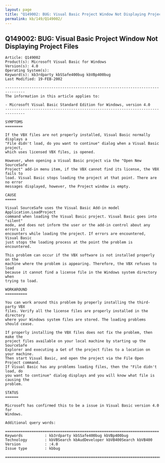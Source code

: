 ```yaml
---
layout: page
title: "Q149002: BUG: Visual Basic Project Window Not Displaying Project Files"
permalink: kb/149/Q149002/
---
```


## Q149002: BUG: Visual Basic Project Window Not Displaying Project Files

	Article: Q149002
	Product(s): Microsoft Visual Basic for Windows
	Version(s): 4.0
	Operating System(s): 
	Keyword(s): kb3rdparty kbSSafe400bug kbVBp400bug
	Last Modified: 19-FEB-2002
	
	-------------------------------------------------------------------------------
	The information in this article applies to:
	
	- Microsoft Visual Basic Standard Edition for Windows, version 4.0 
	-------------------------------------------------------------------------------
	
	SYMPTOMS
	========
	
	If the VBX files are not properly installed, Visual Basic normally displays a
	"File didn't load, do you want to continue" dialog when a Visual Basic project,
	which uses licensed VBX files, is opened.
	
	However, when opening a Visual Basic project via the "Open New SourceSafe
	Project" add-in menu item, if the VBX cannot find its license, the VBX fails to
	load. Visual Basic stops loading the project at that point. There are no error
	messages displayed, however, the Project window is empty.
	
	CAUSE
	=====
	
	Visual SourceSafe uses the Visual Basic Add-in model Application.LoadProject
	command when loading the Visual Basic project. Visual Basic goes into "silent"
	mode, and does not inform the user or the add-in control about any errors it
	encounters while loading the project. If errors are encountered, Visual Basic
	just stops the loading process at the point the problem is encountered.
	
	This problem can occur if the VBX software is not installed properly on the
	machine where the problem is appearing. Therefore, the VBX refuses to load
	because it cannot find a license file in the Windows system directory when
	trying to load.
	
	WORKAROUND
	==========
	
	You can work around this problem by properly installing the third-party VBX
	files. Verify all the license files are properly installed in the directory
	where your Windows system files are stored. The loading problems should cease.
	
	If properly installing the VBX files does not fix the problem, then make the
	project files available on your local machine by starting up the SourceSafe
	Explorer and executing a Get of the project files to a location on your machine.
	Then start Visual Basic, and open the project via the File Open Project command.
	If Visual Basic has any problems loading files, then the "File didn't load, do
	you want to continue" dialog displays and you will know what file is causing the
	problem.
	
	STATUS
	======
	
	Microsoft has confirmed this to be a issue in Visual Basic version 4.0 for
	Windows.
	
	Additional query words:
	
	======================================================================
	Keywords          : kb3rdparty kbSSafe400bug kbVBp400bug 
	Technology        : kbVBSearch kbAudDeveloper kbVB400Search kbVB400
	Version           : :4.0
	Issue type        : kbbug
	
	=============================================================================
	
